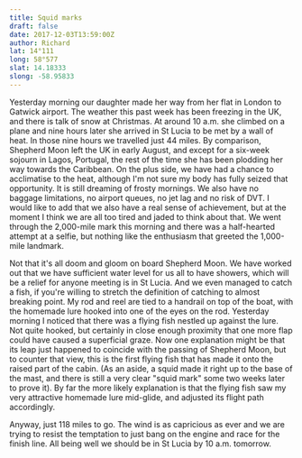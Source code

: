 ```yaml
---
title: Squid marks
draft: false
date: 2017-12-03T13:59:00Z
author: Richard
lat: 14°111
long: 58°577
slat: 14.18333
slong: -58.95833
---
```

Yesterday morning our daughter made her way from her flat in London to Gatwick airport. The weather this past week has been freezing 
in the UK, and there is talk of snow at Christmas. At around 10 a.m. she climbed on a plane and nine hours later she arrived in St Lucia to 
be met by a wall of heat. In those nine hours we travelled just 44 miles. By comparison, Shepherd Moon left the UK in early August, and 
except for a six-week sojourn in Lagos, Portugal, the rest of the time she has been plodding her way towards the Caribbean. On the plus 
side, we have had a chance to acclimatise to the heat, although I'm not sure my body has fully seized that opportunity. It is still dreaming 
of frosty mornings. We also have no baggage limitations, no airport queues, no jet lag and no risk of DVT. I would like to add that we also 
have a real sense of achievement, but at the moment I think we are all too tired and jaded to think about that. We went through the 
2,000-mile mark this morning and there was a half-hearted attempt at a selfie, but nothing like the enthusiasm that greeted the 1,000-mile 
landmark.

Not that it's all doom and gloom on board Shepherd Moon. We have worked out that we have sufficient water level for us all to have 
showers, which will be a relief for anyone meeting is in St Lucia. And we even managed to catch a fish, if you're willing to stretch the 
definition of catching to almost breaking point. My rod and reel are tied to a handrail on top of the boat, with the homemade lure hooked 
into one of the eyes on the rod. Yesterday morning I noticed that there was a flying fish nestled up against the lure. Not quite hooked, but 
certainly in close enough proximity that one more flap could have caused a superficial graze. Now one explanation might be that its leap 
just happened to coincide with the passing of Shepherd Moon, but to counter that view, this is the first flying fish that has made it onto the 
raised part of the cabin. (As an aside, a squid made it right up to the base of the mast, and there is still a very clear "squid mark" some 
two weeks later to prove it). By far the more likely explanation is that the flying fish saw my very attractive homemade lure mid-glide, and 
adjusted its flight path accordingly. 

Anyway, just 118 miles to go. The wind is as capricious as ever and we are trying to resist the temptation to just bang on the engine and 
race for the finish line. All being well we should be in St Lucia by 10 a.m. tomorrow.
